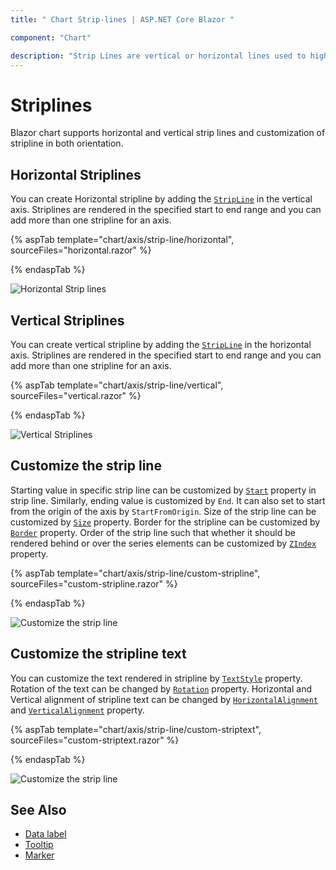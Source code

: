 ```yaml
---
title: " Chart Strip-lines | ASP.NET Core Blazor "

component: "Chart"

description: "Strip Lines are vertical or horizontal lines used to highlight/mark a certain region on the plot area."
---
```


<!-- markdownlint-disable MD036 -->

# Striplines

<!-- markdownlint-disable MD036 -->

Blazor chart supports horizontal and vertical strip lines and customization of stripline in both orientation.

## Horizontal Striplines

You can create Horizontal stripline by adding the [`StripLine`](https://help.syncfusion.com/cr/blazor/Syncfusion.Blazor.Charts.AxisModel.html#Syncfusion_Blazor_Charts_AxisModel_StripLines) in the vertical axis.
Striplines are rendered in the specified start to end range and you can add more than one stripline for an axis.

{% aspTab template="chart/axis/strip-line/horizontal", sourceFiles="horizontal.razor" %}

{% endaspTab %}

![Horizontal Strip lines](images/strip-line/horizontal.png)

## Vertical Striplines

You can create vertical stripline by adding the [`StripLine`](https://help.syncfusion.com/cr/blazor/Syncfusion.Blazor.Charts.AxisModel.html#Syncfusion_Blazor_Charts_AxisModel_StripLines) in the horizontal axis. Striplines are rendered in the specified start to end range and you can add more than one stripline for an axis.

{% aspTab template="chart/axis/strip-line/vertical", sourceFiles="vertical.razor" %}

{% endaspTab %}

![Vertical Striplines](images/strip-line/vertical.png)

## Customize the strip line

Starting value in specific strip line can be customized by [`Start`](https://help.syncfusion.com/cr/blazor/Syncfusion.Blazor.Charts.ChartStripLine.html) property in strip line. Similarly, ending value
is customized by `End`. It can also set to start from the origin of the axis by `StartFromOrigin`.
Size of the strip line can be customized by [`Size`](https://help.syncfusion.com/cr/blazor/Syncfusion.Blazor.Charts.ChartStripLine.html) property. Border for the stripline can be customized by [`Border`](https://help.syncfusion.com/cr/blazor/Syncfusion.Blazor.Charts.ChartStripLine.html) property.
Order of the strip line such that whether it should be rendered  behind or over the series elements
can be customized by [`ZIndex`](https://help.syncfusion.com/cr/blazor/Syncfusion.Blazor.Charts.ChartStripLine.html) property.

{% aspTab template="chart/axis/strip-line/custom-stripline", sourceFiles="custom-stripline.razor" %}

{% endaspTab %}

![Customize the strip line](images/strip-line/custom-stripline.png)

## Customize the stripline text

You can customize the text rendered in stripline by [`TextStyle`](https://help.syncfusion.com/cr/blazor/Syncfusion.Blazor.Charts.ChartStripLine.html) property. Rotation of the  text can be changed by [`Rotation`](https://help.syncfusion.com/cr/blazor/Syncfusion.Blazor.Charts.ChartStripLine.html) property.
Horizontal and Vertical alignment of stripline text can be changed by [`HorizontalAlignment`](https://help.syncfusion.com/cr/blazor/Syncfusion.Blazor.Charts.ChartStripLine.html) and [`VerticalAlignment`](https://help.syncfusion.com/cr/blazor/Syncfusion.Blazor.Charts.ChartStripLine.html) property.

{% aspTab template="chart/axis/strip-line/custom-striptext", sourceFiles="custom-striptext.razor" %}

{% endaspTab %}

![Customize the strip line](images/strip-line/custom-striptext.png)

## See Also

* [Data label](./data-labels)
* [Tooltip](./tool-tip)
* [Marker](./data-markers)